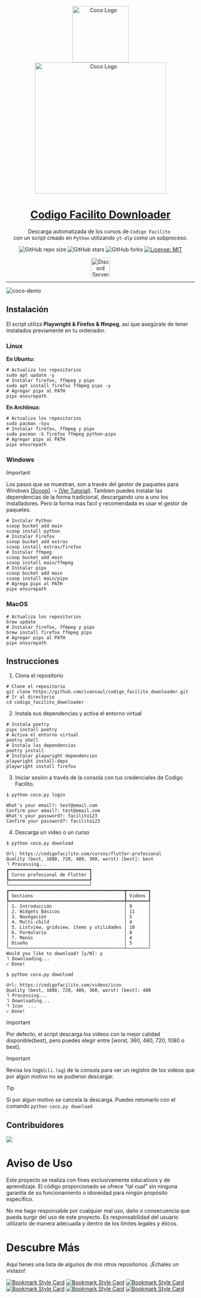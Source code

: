 <div align="center">
    <img width="150" src="https://i.imgur.com/dca7pcI.png" alt="Coco Logo">
</div>
<div align="center">
    <img width="350" src="https://i.imgur.com/tZhUf6Y.png" alt="Coco Logo">
</div>
<div align="center">

<h1 style="border-bottom: none">
    <b><a href="https://github.com/ivansaul/codigo_facilito_downloader">Codigo Facilito Downloader</a></b>
</h1>

Descarga automatizada de los cursos de `Codigo Facilito `<br />
con un script creado en `Python` utilizando `yt-dlp` como un subproceso.

![GitHub repo size](https://img.shields.io/github/repo-size/ivansaul/codigo_facilito_downloader)
![GitHub stars](https://img.shields.io/github/stars/ivansaul/codigo_facilito_downloader)
![GitHub forks](https://img.shields.io/github/forks/ivansaul/codigo_facilito_downloader)
[![License: MIT](https://img.shields.io/badge/License-MIT-yellow.svg)](https://opensource.org/licenses/MIT) 

<a href="https://discord.gg/tDvybtJ7y9">
    <img alt="Discord Server" height="50" src="https://cdn.jsdelivr.net/npm/@intergrav/devins-badges@3/assets/cozy/social/discord-plural_vector.svg">
</a>

</div>

---

![coco-demo](https://github.com/ivansaul/codigo_facilito_downloader/assets/15005581/b3029dda-c5ab-4cd9-97d3-acc61f3be3a0)


## Instalación

El script utiliza **Playwright & Firefox & ffmpeg**, así que asegúrate de tener instalados previamente en tu ordenador.

### **Linux**

**En Ubuntu:**

```console
# Actualiza los repositorios
sudo apt update -y
# Instalar firefox, ffmpeg y pipx
sudo apt install firefox ffmpeg pipx -y
# Agregar pipx al PATH
pipx ensurepath
```

**En Archlinux:**

```console
# Actualiza los repositorios
sudo pacman -Syu
# Instalar firefox, ffmpeg y pipx
sudo pacman -S firefox ffmpeg python-pipx
# Agregar pipx al PATH
pipx ensurepath
```

### **Windows**

> [!IMPORTANT]
> Los pasos que se muestran, son a través del gestor de paquetes para Windows [(Scoop)][scoop] `->` [(Ver Tutorial)][scoop-tutorial].
> Tambien puedes instalar las dependencias de la forma tradicional, descargando uno a uno los installadores. Pero la forma mas facil y recomendada es usar el gestor de paquetes.

```console
# Instalar Python
scoop bucket add main
scoop install python
# Instalar Firefox
scoop bucket add extras
scoop install extras/firefox
# Instalar ffmpeg
scoop bucket add main
scoop install main/ffmpeg
# Instalar pipx
scoop bucket add main
scoop install main/pipx
# Agrega pipx al PATH
pipx ensurepath
```

### **MacOS**

```console
# Actualiza los repositorios
brew update
# Instalar firefox, ffmpeg y pipx
brew install firefox ffmpeg pipx
# Agregar pipx al PATH
pipx ensurepath
```

## Instrucciones

1. Clona el repositorio

```console
# Clone el repositorio
git clone https://github.com/ivansaul/codigo_facilito_downloader.git
# Ir al directorio
cd codigo_facilito_downloader
```

2. Instala sus dependencias y activa el entorno virtual

```console
# Instala poetry
pipx install poetry
# Activa el entorno virtual
poetry shell
# Instala las dependencias
poetry install
# Instalar playwright dependencies
playwright install-deps
playwright install firefox
```

3. Iniciar sesión a través de la consola con tus credenciales de Codigo Facilito.

```console
$ python coco.py login

What's your email?: test@email.com    
Confirm your email?: test@email.com
What's your password?: facilito123
Confirm your password?: facilito123
```

4. Descarga un video o un curso

```console
$ python coco.py download

Url: https://codigofacilito.com/cursos/flutter-profesional
Quality (best, 1080, 720, 480, 360, worst) [best]: best
⠹ Processing...
┏━━━━━━━━━━━━━━━━━━━━━━━━━━━━━━┓
┃ Curso profesional de Flutter ┃
┡━━━━━━━━━━━━━━━━━━━━━━━━━━━━━━┩
└──────────────────────────────┘
┏━━━━━━━━━━━━━━━━━━━━━━━━━━━━━━━━━━━━━━━━━━━┳━━━━━━━━┓
┃ Sections                                  ┃ Videos ┃
┡━━━━━━━━━━━━━━━━━━━━━━━━━━━━━━━━━━━━━━━━━━━╇━━━━━━━━┩
│ 1. Introducción                           │ 9      │
│ 2. Widgets Básicos                        │ 11     │
│ 3. Navegación                             │ 5      │
│ 4. Multi-child                            │ 4      │
│ 5. Listview, gridview, ítems y utilidades │ 10     │
│ 6. Formulario                             │ 8      │
│ 7. Menús                                  │ 4      │
│ Diseño                                    │ 5      │
└───────────────────────────────────────────┴────────┘
Would you like to download? [y/N]: y
⠹ Downloading...
✓ Done!
```

```console
$ python coco.py download

Url: https://codigofacilito.com/videos/icon
Quality (best, 1080, 720, 480, 360, worst) [best]: 480
⠹ Processing...
⠹ Downloading...
⠹ Icon  ...
✓ Done!
```

> [!IMPORTANT]
> Por defecto, el script descarga los videos con la mejor calidad disponible(best), pero puedes elegir entre [worst, 360, 480, 720, 1080 o best].

> [!IMPORTANT]
> Revisa los logs(`cli.log`) de la consola para ver un registro de los videos que por algún motivo no se pudieron descargar.

> [!TIP]
> Si por algun motivo se cancela la descarga. Puedes retomarlo con el comando `python coco.py download`

## Contribuidores

<a href="https://github.com/ivansaul/codigo_facilito_downloader/graphs/contributors">
  <img src="https://contrib.rocks/image?repo=ivansaul/codigo_facilito_downloader" />
</a>

# **Aviso de Uso**

Este proyecto se realiza con fines exclusivamente educativos y de aprendizaje. El código proporcionado se ofrece "tal cual" sin ninguna garantía de su funcionamiento o idoneidad para ningún propósito específico.

No me hago responsable por cualquier mal uso, daño o consecuencia que pueda surgir del uso de este proyecto. Es responsabilidad del usuario utilizarlo de manera adecuada y dentro de los límites legales y éticos.

# Descubre Más

Aquí tienes una lista de algunos de mis otros repositorios. ¡Échales un vistazo!

[![Bookmark Style Card](https://svg.bookmark.style/api?url=https://github.com/ivansaul/codigo_facilito_downloader&mode=light&style=horizontal)](https://github.com/ivansaul/codigo_facilito_downloader)
[![Bookmark Style Card](https://svg.bookmark.style/api?url=https://github.com/ivansaul/platzi-downloader&mode=light&style=horizontal)](https://github.com/ivansaul/platzi-downloader)
[![Bookmark Style Card](https://svg.bookmark.style/api?url=https://github.com/ivansaul/terabox_downloader&mode=light&style=horizontal)](https://github.com/ivansaul/terabox_downloader)
[![Bookmark Style Card](https://svg.bookmark.style/api?url=https://github.com/ivansaul/personal-portfolio&mode=light&style=horizontal)](https://github.com/ivansaul/personal-portfolio)
[![Bookmark Style Card](https://svg.bookmark.style/api?url=https://github.com/ivansaul/flutter_todo_app&mode=light&style=horizontal)](https://github.com/ivansaul/flutter_todo_app)
[![Bookmark Style Card](https://svg.bookmark.style/api?url=https://github.com/ivansaul/Flutter-UI-Kit&mode=light&style=horizontal)](https://github.com/ivansaul/Flutter-UI-Kit)


[cookies]: https://chrome.google.com/webstore/detail/get-cookiestxt-locally/cclelndahbckbenkjhflpdbgdldlbecc/related
[python]: https://www.python.org/downloads/
[ffmpeg]: https://ffmpeg.org
[firefox]: https://www.mozilla.org/en-US/firefox/new/
[geckodriver]: https://github.com/mozilla/geckodriver/releases
[yt-dlp]: https://github.com/yt-dlp/yt-dlp/wiki/Installation
[aria2]: https://github.com/aria2/aria2/releases/tag/release-1.36.0
[codespace]: https://github.com/codespaces
[demo]: https://youtu.be/GbQwB0hYvQU
[ffmpeg-win]:https://youtu.be/0zN9oZ98ZgE
[cloudflare-branch]:https://github.com/ivansaul/codigo_facilito_downloader/tree/feature/cloudflare
[scoop]:https://scoop.sh/
[scoop-tutorial]:https://youtu.be/sZS7mG_zhaw?si=Yq7ZKl5k5luzNeVr
